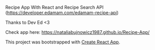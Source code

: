 Recipe App With React and Recipe Search API (https://developer.edamam.com/edamam-recipe-api)

Thanks to Dev Ed <3

Check app here:
https://nataliabujnowicz1987.github.io/Recipe-App/

This project was bootstrapped with [Create React App](https://github.com/facebook/create-react-app).


